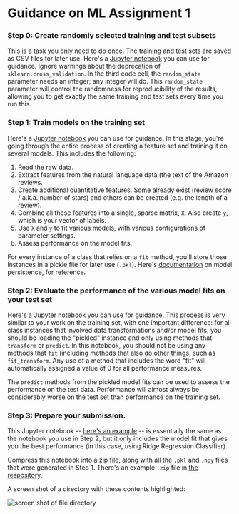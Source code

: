 # Guidance on ML Assignment 1

### Step 0: Create randomly selected training and test subsets

This is a task you only need to do once. The training and test sets are saved as CSV files for later use. Here's a [Jupyter notebook](https://github.com/visualizedata/ml/blob/master/week06/_00_split.ipynb) you can use for guidance. Ignore warnings about the deprecation of `sklearn.cross_validation`. In the third code cell, the `random_state` parameter needs an integer; any integer will do. This `random_state` parameter will control the randomness for reproducibility of the results, allowing you to get exactly the same training and test sets every time you run this. 

### Step 1: Train models on the training set

Here's a [Jupyter notebook](https://github.com/visualizedata/ml/blob/master/week06/_01_train.ipynb) you can use for guidance. In this stage, you're going through the entire process of creating a feature set and training it on several models. This includes the following:

1. Read the raw data.
2. Extract features from the natural language data (the text of the Amazon reviews.
3. Create additional quantitative features. Some already exist (review score / a.k.a. number of stars) and others can be created (e.g. the length of a review).
4. Combine all these features into a single, sparse matrix, `X`. Also create `y`, which is your vector of labels.
5. Use `X` and `y` to fit various models, with various configurations of parameter settings. 
6. Assess performance on the model fits. 

For every instance of a class that relies on a `fit` method, you'll store those instances in a pickle file for later use (`.pkl`). Here's [documentation](http://scikit-learn.org/stable/modules/model_persistence.html) on model persistence, for reference. 

### Step 2: Evaluate the performance of the various model fits on your test set

Here's a [Jupyter notebook](https://github.com/visualizedata/ml/blob/master/week06/_02_test.ipynb) you can use for guidance. This process is very similar to your work on the training set, with one important difference: for all class instances that involved data transformations and/or model fits, you should be loading the "pickled" instance and only using methods that `transform` or `predict`. In this notebook, you should not be using any methods that `fit` (including methods that also do other things, such as `fit_transform`. Any use of a method that includes the word "fit" will automatically assigned a value of 0 for all performance measures.

The `predict` methods from the pickled model fits can be used to assess the performance on the test data. Performance will almost always be considerably worse on the test set than performance on the training set. 

### Step 3: Prepare your submission. 

This Jupyter notebook -- [here's an example](https://github.com/visualizedata/ml/blob/master/week06/_03_submission.ipynb) -- is essentially the same as the notebook you use in Step 2, but it only includes the model fit that gives you the best performance (in this case, using Ridge Regression Classifier). 

Compress this notebook into a zip file, along with all the `.pkl` and `.npy` files that were generated in Step 1. There's an example `.zip` file in [the respository](https://github.com/visualizedata/ml/tree/master/week06). 

A screen shot of a directory with these contents highlighted:

![screen shot of file directory](https://github.com/visualizedata/ml/raw/master/week06/Screen%20Shot%202017-03-01%20at%2010.01.51%20PM.png)
